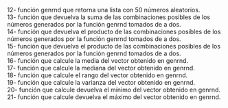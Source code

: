12- función genrnd que retorna una lista con 50 números aleatorios.  
13- función que devuelva la suma de las combinaciones posibles de los números generados
por la función genrnd tomados de a dos.  
14- función que devuelva el producto de las combinaciones posibles de los números
generados por la función genrnd tomados de a dos.  
15- función que devuelva el producto de las combinaciones posibles de los números
generados por la función genrnd tomados de a dos.  
16- función que calcule la media del vector obtenido en genrnd.  
17- función que calcule la mediana del vector obtenido en genrnd.  
18- función que calcule el rango del vector obtenido en genrnd.  
19- función que calcule la varianza del vector obtenido en genrnd.  
20- función que calcule devuelva el mínimo del vector obtenido en genrnd.  
21- función que calcule devuelva el máximo del vector obtenido en genrnd.  
